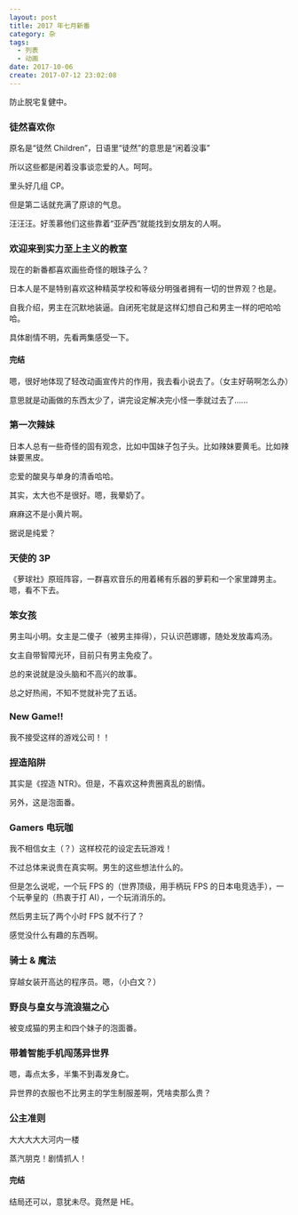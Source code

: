 ```yaml
---
layout: post
title: 2017 年七月新番
category: 杂
tags:
  - 列表
  - 动画
date: 2017-10-06
create: 2017-07-12 23:02:08
---
```


防止脱宅复健中。

### 徒然喜欢你
原名是“徒然 Children”，日语里“徒然”的意思是“闲着没事”

所以这些都是闲着没事谈恋爱的人。呵呵。

里头好几组 CP。

但是第二话就充满了原谅的气息。

汪汪汪。好羡慕他们这些靠着“亚萨西”就能找到女朋友的人啊。

### 欢迎来到实力至上主义的教室
现在的新番都喜欢画些奇怪的眼珠子么？

日本人是不是特别喜欢这种精英学校和等级分明强者拥有一切的世界观？也是。

自我介绍，男主在沉默地装逼。自闭死宅就是这样幻想自己和男主一样的吧哈哈哈。

具体剧情不明，先看两集感受一下。

#### 完结
嗯，很好地体现了轻改动画宣传片的作用，我去看小说去了。（女主好萌啊怎么办）

意思就是动画做的东西太少了，讲完设定解决完小怪一季就过去了......

### 第一次辣妹
日本人总有一些奇怪的固有观念，比如中国妹子包子头。比如辣妹要黄毛。比如辣妹要黑皮。

恋爱的酸臭与单身的清香哈哈。

其实，太大也不是很好。嗯，我晕奶了。

麻麻这不是小黄片啊。

据说是纯爱？

### 天使的 3P
《萝球社》原班阵容，一群喜欢音乐的用着稀有乐器的萝莉和一个家里蹲男主。嗯，看不下去。

### 笨女孩
男主叫小明。女主是二傻子（被男主摔得），只认识芭娜娜，随处发放毒鸡汤。

女主自带智障光环，目前只有男主免疫了。

总的来说就是没头脑和不高兴的故事。

总之好热闹，不知不觉就补完了五话。

### New Game!!
我不接受这样的游戏公司！！

### 捏造陷阱
其实是《捏造 NTR》。但是，不喜欢这种贵圈真乱的剧情。

另外，这是泡面番。

### Gamers 电玩咖
我不相信女主（？）这样校花的设定去玩游戏！

不过总体来说贵在真实啊。男生的这些想法什么的。

但是怎么说呢，一个玩 FPS 的（世界顶级，用手柄玩 FPS 的日本电竞选手），一个玩拳皇的（热衷于打 AI），一个玩消消乐的。

然后男主玩了两个小时 FPS 就不行了？

感觉没什么有趣的东西啊。

### 骑士 & 魔法
穿越女装开高达的程序员。嗯，（小白文？）

### 野良与皇女与流浪猫之心
被变成猫的男主和四个妹子的泡面番。

### 带着智能手机闯荡异世界
嗯，毒点太多，半集不到毒发身亡。

异世界的衣服也不比男主的学生制服差啊，凭啥卖那么贵？

### 公主准则
大大大大大河内一楼

蒸汽朋克！剧情抓人！

#### 完结
结局还可以，意犹未尽。竟然是 HE。
